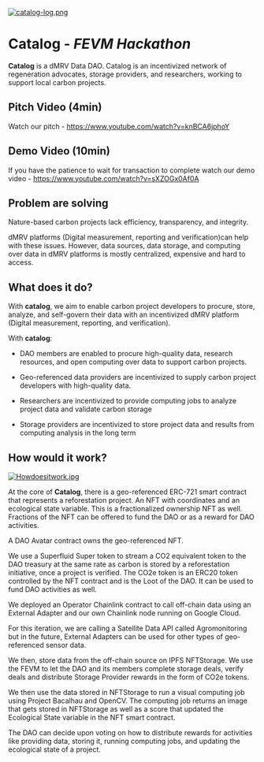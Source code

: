   
[![catalog-log.png](https://i.postimg.cc/L8yYx2s3/catalog-log.png)](https://postimg.cc/Wdk13Rgd)
# Catalog - *FEVM Hackathon*

**Catalog** is a dMRV Data DAO. Catalog is an incentivized network of regeneration advocates, storage providers, and researchers, working to support local carbon projects.

## Pitch Video (4min)

Watch our pitch - https://www.youtube.com/watch?v=knBCA6jphoY

## Demo Video (10min)
If you have the patience to wait for transaction to complete watch our demo video -  https://www.youtube.com/watch?v=sXZOGx0Af0A
  
## Problem are solving

Nature-based carbon projects lack efficiency, transparency, and integrity.

dMRV platforms (Digital measurement, reporting and verification)can help with these issues. However, data sources, data storage, and computing over data in dMRV platforms is mostly centralized, expensive and hard to access.
  
## What does it do?

With **catalog**, we aim to enable carbon project developers to procure, store, analyze, and self-govern their data with an incentivized dMRV platform (Digital measurement, reporting, and verification). 

With **catalog**: 

- DAO members are enabled to procure high-quality data, research resources, and open computing over data to support carbon projects.

- Geo-referenced data providers are incentivized to supply carbon project developers with high-quality data. 

- Researchers are incentivized to provide computing jobs to analyze project data and validate carbon storage

- Storage providers are incentivized to store project data and results from computing analysis in the long term

## How would it work?

[![Howdoesitwork.jpg](https://i.postimg.cc/mD3T6ywW/Howdoesitwork.jpg)](https://postimg.cc/vgBR49k0)

At the core of **Catalog**, there is a geo-referenced ERC-721 smart contract that represents a reforestation project. An NFT with coordinates and an ecological state variable. This is a fractionalized ownership NFT as well. Fractions of the NFT can be offered to fund the DAO or as a reward for DAO activities. 

A DAO Avatar contract owns the geo-referenced NFT. 

We use a Superfluid Super token to stream a CO2 equivalent token to the DAO treasury at the same rate as carbon is stored by a reforestation initiative, once a project is verified. The CO2e token is an ERC20 token controlled by the NFT contract and is the Loot of the DAO. It can be used to fund DAO activities as well. 

We deployed an Operator Chainlink contract to call off-chain data using an External Adapter and our own Chainlink node running on Google Cloud. 

For this iteration, we are calling a Satellite Data API called Agromonitoring but in the future, External Adapters can be used for other types of geo-referenced sensor data. 

We then, store data from the off-chain source on IPFS NFTStorage. We use the FEVM to let the DAO and its members complete storage deals, verify deals and distribute Storage Provider rewards in the form of CO2e tokens. 

We then use the data stored in NFTStorage to run a visual computing job using Project Bacalhau and OpenCV. The computing job returns an image that gets stored in NFTStorage as well as a score that updated the Ecological State variable in the NFT smart contract. 

The DAO can decide upon voting on how to distribute rewards for activities like providing data, storing it, running computing jobs, and updating the ecological state of a project. 


 